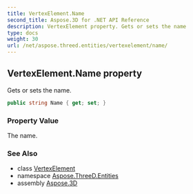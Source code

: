 ```yaml
---
title: VertexElement.Name
second_title: Aspose.3D for .NET API Reference
description: VertexElement property. Gets or sets the name
type: docs
weight: 30
url: /net/aspose.threed.entities/vertexelement/name/
---
```

## VertexElement.Name property

Gets or sets the name.

```csharp
public string Name { get; set; }
```

### Property Value

The name.

### See Also

* class [VertexElement](../)
* namespace [Aspose.ThreeD.Entities](../../vertexelement/)
* assembly [Aspose.3D](../../../)


